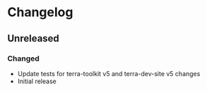 Changelog
=========

Unreleased
----------
### Changed
* Update tests for terra-toolkit v5 and terra-dev-site v5 changes
* Initial release
